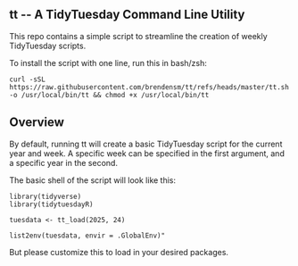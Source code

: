## tt -- A TidyTuesday Command Line Utility

This repo contains a simple script to streamline the creation of weekly TidyTuesday scripts.

To install the script with one line, run this in bash/zsh:

```
curl -sSL https://raw.githubusercontent.com/brendensm/tt/refs/heads/master/tt.sh -o /usr/local/bin/tt && chmod +x /usr/local/bin/tt
```

## Overview

By default, running tt will create a basic TidyTuesday script for the current year and week. A specific week can be specified in the first argument, and a specific year in the second. 

The basic shell of the script will look like this:

```
library(tidyverse)
library(tidytuesdayR)

tuesdata <- tt_load(2025, 24)

list2env(tuesdata, envir = .GlobalEnv)"
```
But please customize this to load in your desired packages.